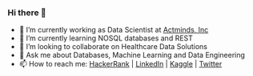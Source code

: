### Hi there 👋

<!--
**ltbatista/ltbatista** is a ✨ _special_ ✨ repository because its `README.md` (this file) appears on your GitHub profile.

Here are some ideas to get you started:
-->
- 🔭 I’m currently working as Data Scientist at [Actminds, Inc](https://www.linkedin.com/company/actminds/about/)
- 🌱 I’m currently learning NOSQL databases and REST
- 👯 I’m looking to collaborate on Healthcare Data Solutions
- 💬 Ask me about Databases, Machine Learning and Data Engineering
- 📫 How to reach me: [HackerRank](https://www.hackerrank.com/lucbatis?hr_r=1) | [LinkedIn](https://www.linkedin.com/in/ltbx/) | [Kaggle](https://www.kaggle.com/g3rnosh) | [Twitter](https://twitter.com/lucbatis1)
